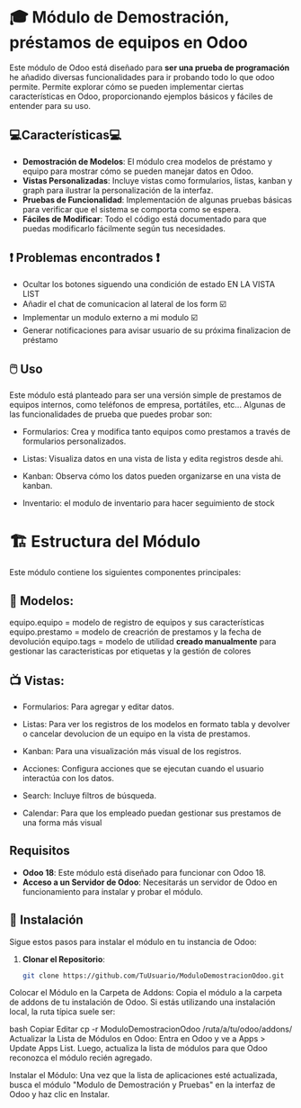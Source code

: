 # 🎓 Módulo de Demostración, préstamos de equipos en Odoo 

Este módulo de Odoo está diseñado para **ser una prueba de programación** he añadido diversas funcionalidades para ir probando todo lo que odoo permite. Permite explorar cómo se pueden implementar ciertas características en Odoo, proporcionando ejemplos básicos y fáciles de entender para su uso.

## 💻Características💻

- **Demostración de Modelos**: El módulo crea modelos de préstamo y equipo para mostrar cómo se pueden manejar datos en Odoo.
- **Vistas Personalizadas**: Incluye vistas como formularios, listas, kanban y graph para ilustrar la personalización de la interfaz.
- **Pruebas de Funcionalidad**: Implementación de algunas pruebas básicas para verificar que el sistema se comporta como se espera.
- **Fáciles de Modificar**: Todo el código está documentado para que puedas modificarlo fácilmente según tus necesidades.
  
## ❗ Problemas encontrados ❗
- Ocultar los botones siguendo una condición de estado EN LA VISTA LIST
- Añadir el chat de comunicacion al lateral de los form ☑️
- Implementar un modulo externo a mi modulo ☑️
- Generar notificaciones para avisar usuario de su próxima finalizacion de préstamo
  


## 🖱️ Uso
Este módulo está planteado para ser una versión simple de prestamos de equipos internos, como teléfonos de empresa, portátiles, etc... Algunas de las funcionalidades de prueba que puedes probar son:

- Formularios: Crea y modifica tanto equipos como prestamos a través de formularios personalizados.

- Listas: Visualiza datos en una vista de lista y edita registros desde ahi.

- Kanban: Observa cómo los datos pueden organizarse en una vista de kanban.

- Inventario: el modulo de inventario para hacer seguimiento de stock 


# 🏗️ Estructura del Módulo
Este módulo contiene los siguientes componentes principales:

## 💠 Modelos: 

equipo.equipo = modelo de registro de equipos y sus características
equipo.prestamo = modelo de creacrión de prestamos y la fecha de devolución
equipo.tags = modelo de utilidad **creado manualmente** para gestionar las caracteristicas por etiquetas y la gestión de colores

## 📺 Vistas:

- Formularios: Para agregar y editar datos.

- Listas: Para ver los registros de los modelos en formato tabla y devolver o cancelar devolucion de un equipo en la vista de prestamos.

- Kanban: Para una visualización más visual de los registros.

- Acciones: Configura acciones que se ejecutan cuando el usuario interactúa con los datos.

- Search: Incluye filtros de búsqueda.

- Calendar: Para que los empleado puedan gestionar sus prestamos de una forma más visual

## Requisitos

- **Odoo 18**: Este módulo está diseñado para funcionar con Odoo 18.
- **Acceso a un Servidor de Odoo**: Necesitarás un servidor de Odoo en funcionamiento para instalar y probar el módulo.
  
## 🧰 Instalación

Sigue estos pasos para instalar el módulo en tu instancia de Odoo:

1. **Clonar el Repositorio**:
   ```bash
   git clone https://github.com/TuUsuario/ModuloDemostracionOdoo.git
Colocar el Módulo en la Carpeta de Addons: Copia el módulo a la carpeta de addons de tu instalación de Odoo. Si estás utilizando una instalación local, la ruta típica suele ser:

bash
Copiar
Editar
cp -r ModuloDemostracionOdoo /ruta/a/tu/odoo/addons/
Actualizar la Lista de Módulos en Odoo: Entra en Odoo y ve a Apps > Update Apps List. Luego, actualiza la lista de módulos para que Odoo reconozca el módulo recién agregado.

Instalar el Módulo: Una vez que la lista de aplicaciones esté actualizada, busca el módulo "Modulo de Demostración y Pruebas" en la interfaz de Odoo y haz clic en Instalar.

